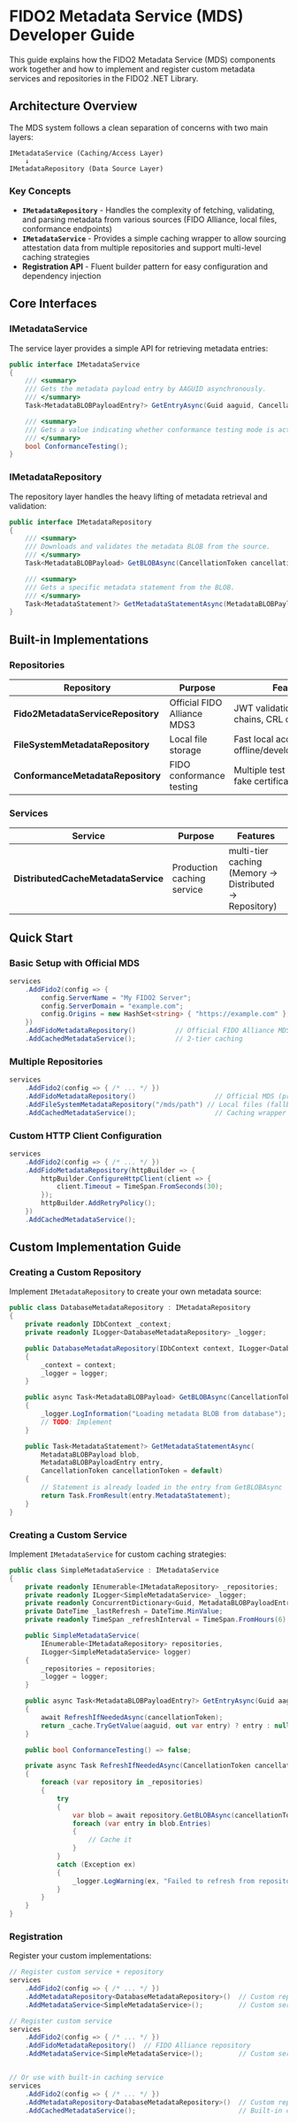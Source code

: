# FIDO2 Metadata Service (MDS) Developer Guide

This guide explains how the FIDO2 Metadata Service (MDS) components work together and how to implement and register custom metadata services and repositories in the FIDO2 .NET Library.

## Architecture Overview

The MDS system follows a clean separation of concerns with two main layers:

```
IMetadataService (Caching/Access Layer)
    ↓
IMetadataRepository (Data Source Layer)
```

### Key Concepts

- **`IMetadataRepository`** - Handles the complexity of fetching, validating, and parsing metadata from various sources (FIDO Alliance, local files, conformance endpoints)
- **`IMetadataService`** - Provides a simple caching wrapper to allow sourcing attestation data from multiple repositories and support multi-level caching strategies
- **Registration API** - Fluent builder pattern for easy configuration and dependency injection

## Core Interfaces

### IMetadataService

The service layer provides a simple API for retrieving metadata entries:

```csharp
public interface IMetadataService
{
    /// <summary>
    /// Gets the metadata payload entry by AAGUID asynchronously.
    /// </summary>
    Task<MetadataBLOBPayloadEntry?> GetEntryAsync(Guid aaguid, CancellationToken cancellationToken = default);

    /// <summary>
    /// Gets a value indicating whether conformance testing mode is active. This should return false in production.
    /// </summary>
    bool ConformanceTesting();
}
```

### IMetadataRepository

The repository layer handles the heavy lifting of metadata retrieval and validation:

```csharp
public interface IMetadataRepository
{
    /// <summary>
    /// Downloads and validates the metadata BLOB from the source.
    /// </summary>
    Task<MetadataBLOBPayload> GetBLOBAsync(CancellationToken cancellationToken = default);

    /// <summary>
    /// Gets a specific metadata statement from the BLOB.
    /// </summary>
    Task<MetadataStatement?> GetMetadataStatementAsync(MetadataBLOBPayload blob, MetadataBLOBPayloadEntry entry, CancellationToken cancellationToken = default);
}
```

## Built-in Implementations

### Repositories

| Repository                         | Purpose                     | Features                                         |
| ---------------------------------- | --------------------------- | ------------------------------------------------ |
| **Fido2MetadataServiceRepository** | Official FIDO Alliance MDS3 | JWT validation, certificate chains, CRL checking |
| **FileSystemMetadataRepository**   | Local file storage          | Fast local access, offline/development/testing   |
| **ConformanceMetadataRepository**  | FIDO conformance testing    | Multiple test endpoints, fake certificates       |

### Services

| Service                             | Purpose                    | Features                                               |
| ----------------------------------- | -------------------------- | ------------------------------------------------------ |
| **DistributedCacheMetadataService** | Production caching service | multi-tier caching (Memory → Distributed → Repository) |

## Quick Start

### Basic Setup with Official MDS

```csharp
services
    .AddFido2(config => {
        config.ServerName = "My FIDO2 Server";
        config.ServerDomain = "example.com";
        config.Origins = new HashSet<string> { "https://example.com" };
    })
    .AddFidoMetadataRepository()          // Official FIDO Alliance MDS
    .AddCachedMetadataService();          // 2-tier caching
```

### Multiple Repositories

```csharp
services
    .AddFido2(config => { /* ... */ })
    .AddFidoMetadataRepository()                    // Official MDS (primary)
    .AddFileSystemMetadataRepository("/mds/path") // Local files (fallback)
    .AddCachedMetadataService();                    // Caching wrapper
```

### Custom HTTP Client Configuration

```csharp
services
    .AddFido2(config => { /* ... */ })
    .AddFidoMetadataRepository(httpBuilder => {
        httpBuilder.ConfigureHttpClient(client => {
            client.Timeout = TimeSpan.FromSeconds(30);
        });
        httpBuilder.AddRetryPolicy();
    })
    .AddCachedMetadataService();
```

## Custom Implementation Guide

### Creating a Custom Repository

Implement `IMetadataRepository` to create your own metadata source:

```csharp
public class DatabaseMetadataRepository : IMetadataRepository
{
    private readonly IDbContext _context;
    private readonly ILogger<DatabaseMetadataRepository> _logger;

    public DatabaseMetadataRepository(IDbContext context, ILogger<DatabaseMetadataRepository> logger)
    {
        _context = context;
        _logger = logger;
    }

    public async Task<MetadataBLOBPayload> GetBLOBAsync(CancellationToken cancellationToken = default)
    {
        _logger.LogInformation("Loading metadata BLOB from database");
        // TODO: Implement
    }

    public Task<MetadataStatement?> GetMetadataStatementAsync(
        MetadataBLOBPayload blob,
        MetadataBLOBPayloadEntry entry,
        CancellationToken cancellationToken = default)
    {
        // Statement is already loaded in the entry from GetBLOBAsync
        return Task.FromResult(entry.MetadataStatement);
    }
}
```

### Creating a Custom Service

Implement `IMetadataService` for custom caching strategies:

```csharp
public class SimpleMetadataService : IMetadataService
{
    private readonly IEnumerable<IMetadataRepository> _repositories;
    private readonly ILogger<SimpleMetadataService> _logger;
    private readonly ConcurrentDictionary<Guid, MetadataBLOBPayloadEntry?> _cache = new();
    private DateTime _lastRefresh = DateTime.MinValue;
    private readonly TimeSpan _refreshInterval = TimeSpan.FromHours(6);

    public SimpleMetadataService(
        IEnumerable<IMetadataRepository> repositories,
        ILogger<SimpleMetadataService> logger)
    {
        _repositories = repositories;
        _logger = logger;
    }

    public async Task<MetadataBLOBPayloadEntry?> GetEntryAsync(Guid aaguid, CancellationToken cancellationToken = default)
    {
        await RefreshIfNeededAsync(cancellationToken);
        return _cache.TryGetValue(aaguid, out var entry) ? entry : null;
    }

    public bool ConformanceTesting() => false;

    private async Task RefreshIfNeededAsync(CancellationToken cancellationToken)
    {
        foreach (var repository in _repositories)
        {
            try
            {
                var blob = await repository.GetBLOBAsync(cancellationToken);
                foreach (var entry in blob.Entries)
                {
                    // Cache it
                }
            }
            catch (Exception ex)
            {
                _logger.LogWarning(ex, "Failed to refresh from repository {Repository}", repository.GetType().Name);
            }
        }
    }
}
```

### Registration

Register your custom implementations:

```csharp
// Register custom service + repository
services
    .AddFido2(config => { /* ... */ })
    .AddMetadataRepository<DatabaseMetadataRepository>()  // Custom repository
    .AddMetadataService<SimpleMetadataService>();         // Custom service

// Register custom service
services
    .AddFido2(config => { /* ... */ })
    .AddFidoMetadataRepository()  // FIDO Alliance repository
    .AddMetadataService<SimpleMetadataService>();         // Custom service


// Or use with built-in caching service
services
    .AddFido2(config => { /* ... */ })
    .AddMetadataRepository<DatabaseMetadataRepository>()  // Custom repository
    .AddCachedMetadataService();                          // Built-in caching
```
